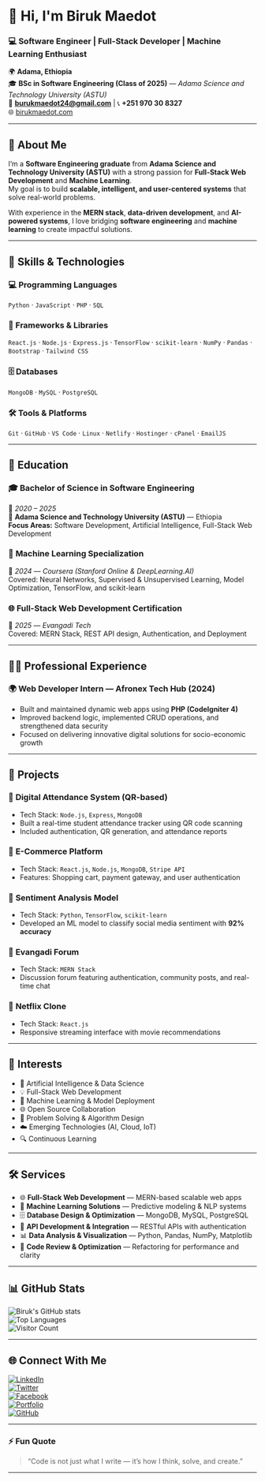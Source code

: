 # 👋 Hi, I'm **Biruk Maedot**  
### 💻 Software Engineer | Full-Stack Developer | Machine Learning Enthusiast  

🌍 **Adama, Ethiopia**  
🎓 **BSc in Software Engineering (Class of 2025)** — *Adama Science and Technology University (ASTU)*  
📧 **burukmaedot24@gmail.com** | 📞 **+251 970 30 8327**  
🌐 [birukmaedot.com](https://birukmaedot.com/)  

---

## 🧭 About Me  
I’m a **Software Engineering graduate** from **Adama Science and Technology University (ASTU)** with a strong passion for **Full-Stack Web Development** and **Machine Learning**.  
My goal is to build **scalable, intelligent, and user-centered systems** that solve real-world problems.  

With experience in the **MERN stack**, **data-driven development**, and **AI-powered systems**, I love bridging **software engineering** and **machine learning** to create impactful solutions.

---

## 🚀 Skills & Technologies  

### 💻 Programming Languages
`Python` · `JavaScript` · `PHP` · `SQL`

### 🧩 Frameworks & Libraries
`React.js` · `Node.js` · `Express.js` · `TensorFlow` · `scikit-learn` · `NumPy` · `Pandas` · `Bootstrap` · `Tailwind CSS`

### 🗄️ Databases
`MongoDB` · `MySQL` · `PostgreSQL`

### 🛠️ Tools & Platforms
`Git` · `GitHub` · `VS Code` · `Linux` · `Netlify` · `Hostinger` · `cPanel` · `EmailJS`

---

## 💼 Education  

### 🎓 **Bachelor of Science in Software Engineering**  
📅 *2020 – 2025*  
🏫 **Adama Science and Technology University (ASTU)** — Ethiopia  
**Focus Areas:** Software Development, Artificial Intelligence, Full-Stack Web Development  

### 🤖 **Machine Learning Specialization**  
📅 *2024* — *Coursera (Stanford Online & DeepLearning.AI)*  
Covered: Neural Networks, Supervised & Unsupervised Learning, Model Optimization, TensorFlow, and scikit-learn  

### 🌐 **Full-Stack Web Development Certification**  
📅 *2025* — *Evangadi Tech*  
Covered: MERN Stack, REST API design, Authentication, and Deployment  

---

## 🧑‍💻 Professional Experience  

### 🌍 **Web Developer Intern — Afronex Tech Hub (2024)**  
- Built and maintained dynamic web apps using **PHP (CodeIgniter 4)**  
- Improved backend logic, implemented CRUD operations, and strengthened data security  
- Focused on delivering innovative digital solutions for socio-economic growth  

---

## 🧠 Projects  

### 🔹 **Digital Attendance System (QR-based)**  
- Tech Stack: `Node.js`, `Express`, `MongoDB`  
- Built a real-time student attendance tracker using QR code scanning  
- Included authentication, QR generation, and attendance reports  

### 🔹 **E-Commerce Platform**  
- Tech Stack: `React.js`, `Node.js`, `MongoDB`, `Stripe API`  
- Features: Shopping cart, payment gateway, and user authentication  

### 🔹 **Sentiment Analysis Model**  
- Tech Stack: `Python`, `TensorFlow`, `scikit-learn`  
- Developed an ML model to classify social media sentiment with **92% accuracy**  

### 🔹 **Evangadi Forum**  
- Tech Stack: `MERN Stack`  
- Discussion forum featuring authentication, community posts, and real-time chat  

### 🔹 **Netflix Clone**  
- Tech Stack: `React.js`  
- Responsive streaming interface with movie recommendations  

---

## 🌱 Interests  
- 🤖 Artificial Intelligence & Data Science  
- 💡 Full-Stack Web Development  
- 🧠 Machine Learning & Model Deployment  
- 🌐 Open Source Collaboration  
- 🧮 Problem Solving & Algorithm Design  
- ☁️ Emerging Technologies (AI, Cloud, IoT)  
- 🔍 Continuous Learning  

---

## 🛠️ Services  
- 🌐 **Full-Stack Web Development** — MERN-based scalable web apps  
- 🤖 **Machine Learning Solutions** — Predictive modeling & NLP systems  
- 🗄️ **Database Design & Optimization** — MongoDB, MySQL, PostgreSQL  
- 🔗 **API Development & Integration** — RESTful APIs with authentication  
- 📊 **Data Analysis & Visualization** — Python, Pandas, NumPy, Matplotlib  
- 🧹 **Code Review & Optimization** — Refactoring for performance and clarity  

---

## 📊 GitHub Stats  

![Biruk's GitHub stats](https://github-readme-stats.vercel.app/api?username=BurukeBMT&show_icons=true&theme=radical)  
![Top Languages](https://github-readme-stats.vercel.app/api/top-langs/?username=BurukeBMT&layout=compact&theme=tokyonight)  
![Visitor Count](https://komarev.com/ghpvc/?username=BurukeBMT&color=blue)

---

## 🌐 Connect With Me  

[![LinkedIn](https://img.shields.io/badge/LinkedIn-Biruk%20Maedot-blue?logo=linkedin&logoColor=white)](https://et.linkedin.com/in/biruk-maedot-563019322)  
[![Twitter](https://img.shields.io/badge/Twitter-@BurukMT-1DA1F2?logo=twitter&logoColor=white)](https://x.com/BurukMT?t=cQs9_3jyf2irQRA2fXaTwQ&s=09)  
[![Facebook](https://img.shields.io/badge/Facebook-Buruk%20Maedot-1877F2?logo=facebook&logoColor=white)](https://www.facebook.com/p/Buruk-Maedot-61564157123968/)  
[![Portfolio](https://img.shields.io/badge/Website-birukmaedot.com-brightgreen?logo=google-chrome&logoColor=white)](https://birukmaedot.com/)  
[![GitHub](https://img.shields.io/badge/GitHub-BurukeBMT-black?logo=github)](https://github.com/BurukeBMT)

---

### ⚡ Fun Quote  
> “Code is not just what I write — it’s how I think, solve, and create.”

---
